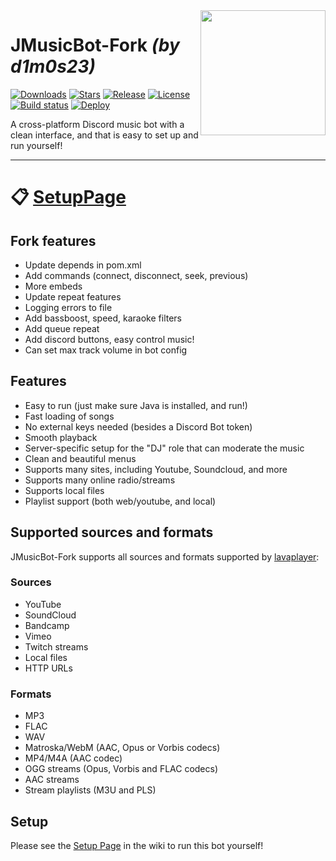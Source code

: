 <img align="right" src="https://i.imgur.com/zrE80HY.png" height="200" width="200">

# JMusicBot-Fork *(by d1m0s23)*

[![Downloads](https://img.shields.io/github/downloads/d1m0s23/JMusicBot-Fork/total.svg)](https://github.com/d1m0s23/JMusicBot-Fork/releases/latest)
[![Stars](https://img.shields.io/github/stars/d1m0s23/JMusicBot-Fork)](https://github.com/d1m0s23/JMusicBot-Fork/stargazers)
[![Release](https://img.shields.io/github/release/d1m0s23/JMusicBot-Fork)](https://github.com/jagrosh/MusicBot/releases/latest)
[![License](https://img.shields.io/github/license/d1m0s23/JMusicBot-Fork)](https://github.com/d1m0s23/JMusicBot-Fork/blob/main/LICENSE)
[![Build status](https://ci.appveyor.com/api/projects/status/gunxknn1bdw7i96k/branch/main?svg=true)](https://ci.appveyor.com/project/d1m0s23/jmusicbot-fork/branch/main)
[![Deploy](https://www.herokucdn.com/deploy/button.svg)](https://heroku.com/deploy?template=https://github.com/d1m0s23/JMusicBot-Fork/tree/main)

A cross-platform Discord music bot with a clean interface, and that is easy to set up and run yourself!

****

# :clipboard: **[**SetupPage**](https://github.com/d1m0s23/JMusicBot-Fork/wiki/Setup)** 

## Fork features
 * Update depends in pom.xml
 * Add commands (connect, disconnect, seek, previous)
 * More embeds
 * Update repeat features
 * Logging errors to file
 * Add bassboost, speed, karaoke filters
 * Add queue repeat
 * Add discord buttons, easy control music!
 * Can set max track volume in bot config

## Features
  * Easy to run (just make sure Java is installed, and run!)
  * Fast loading of songs
  * No external keys needed (besides a Discord Bot token)
  * Smooth playback
  * Server-specific setup for the "DJ" role that can moderate the music
  * Clean and beautiful menus
  * Supports many sites, including Youtube, Soundcloud, and more
  * Supports many online radio/streams
  * Supports local files
  * Playlist support (both web/youtube, and local)

## Supported sources and formats
JMusicBot-Fork supports all sources and formats supported by [lavaplayer](https://github.com/sedmelluq/lavaplayer#supported-formats):

### Sources
  * YouTube
  * SoundCloud
  * Bandcamp
  * Vimeo
  * Twitch streams
  * Local files
  * HTTP URLs
### Formats
  * MP3
  * FLAC
  * WAV
  * Matroska/WebM (AAC, Opus or Vorbis codecs)
  * MP4/M4A (AAC codec)
  * OGG streams (Opus, Vorbis and FLAC codecs)
  * AAC streams
  * Stream playlists (M3U and PLS)
  

## Setup
Please see the [Setup Page](https://github.com/d1m0s23/JMusicBot-Fork/wiki/Setup) in the wiki to run this bot yourself!

